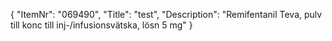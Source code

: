 {
  "ItemNr": "069490",
  "Title": "test",
  "Description": "Remifentanil Teva, pulv till konc till inj-/infusionsvätska, lösn 5 mg"
}